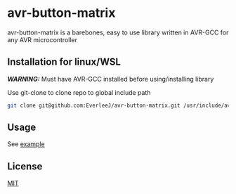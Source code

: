 # avr-button-matrix

avr-button-matrix is a barebones, easy to use library written in AVR-GCC for any AVR microcontroller

## Installation for linux/WSL
***WARNING:*** Must have AVR-GCC installed before using/installing library

Use git-clone to clone repo to global include path

```bash
git clone git@github.com:EverleeJ/avr-button-matrix.git /usr/include/avr-button-matrix
```

## Usage
See [example](https://github.com/EverleeJ/avr-button-matrix/tree/main/example)

## License
[MIT](https://github.com/EverleeJ/avr-button-matrix/blob/main/LICENSE)
